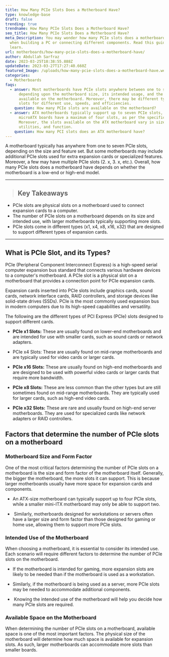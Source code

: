 ```yaml
---
title: How Many PCIe Slots Does a Motherboard Have?
type: knowledge-base
draft: false
trending: true
trendname: How Many PCIe Slots Does a Motherboard Have?
seo_title: How Many PCIe Slots Does a Motherboard Have?
meta_Description: You may wonder how many PCIe slots does a motherboard have
  when building a PC or connecting different components. Read this guide to
  learn. 
url: motherboards/how-many-pcie-slots-does-a-motherboard-have/
author: Abdullah Sarfraz
date: 2023-03-25T18:38:55.888Z
updateDate: 2023-03-27T17:27:40.660Z
featured_Image: /uploads/how-many-pcie-slots-does-a-motherboard-have.webp
categories:
  - Motherboards
faqs:
  - answer: Most motherboards have PCIe slots anywhere between one to seven
      depending upon the motherboard size, its intended usage, and the space
      available on the motherboard. Moreover, there may be different types of
      slots for different use, speeds, and efficiencies.
    question: How many PCIe slots are available on the motherboard?
  - answer: ATX motherboards typically support up to seven PCIe slots, while
      microATX boards have a maximum of four slots, as per the specification.
      Moreover, the slots available on the ATX motherboard vary in size,
      utilities, and function.
    question: How many PCI slots does an ATX motherboard have?
---
```

A motherboard typically has anywhere from one to seven PCIe slots, depending on the size and feature set. But some motherboards may include additional PCIe slots used for extra expansion cards or specialized features. Moreover, a few may have multiple PCIe slots (2. x, 3. x, etc.). Overall, how many PCIe slots does a motherboard have depends on whether the motherboard is a low-end or high-end model.

- - -

> ## Key Takeaways

* PCIe slots are physical slots on a motherboard used to connect expansion cards to a computer.
* The number of PCIe slots on a motherboard depends on its size and intended use, with larger motherboards typically supporting more slots.
* PCIe slots come in different types (x1, x4, x8, x16, x32) that are designed to support different types of expansion cards.

- - -

## What is PCIe Slot, and its Types?

PCIe (Peripheral Component Interconnect Express) is a high-speed serial computer expansion bus standard that connects various hardware devices to a computer's motherboard. A PCIe slot is a physical slot on a motherboard that provides a connection point for PCIe expansion cards.

Expansion cards inserted into PCIe slots include graphics cards, sound cards, network interface cards, RAID controllers, and storage devices like solid-state drives (SSDs). PCIe is the most commonly used expansion bus in modern computers due to its high-speed capabilities and versatility.

The following are the different types of PCI Express (PCIe) slots designed to support different cards.

* **PCIe x1 Slots:** These are usually found on lower-end motherboards and are intended for use with smaller cards, such as sound cards or network adapters.


* PCIe x4 Slots: These are usually found on mid-range motherboards and are typically used for video cards or larger cards.


* **PCIe x16 Slots:** These are usually found on high-end motherboards and are designed to be used with powerful video cards or larger cards that require more bandwidth.


* **PCIe x8 Slots:** These are less common than the other types but are still sometimes found on mid-range motherboards. They are typically used for larger cards, such as high-end video cards.


* **PCIe x32 Slots:** These are rare and usually found on high-end server motherboards. They are used for specialized cards like network adapters or RAID controllers.

## Factors that determine the number of PCIe slots on a motherboard

### Motherboard Size and Form Factor

One of the most critical factors determining the number of PCIe slots on a motherboard is the size and form factor of the motherboard itself. Generally, the bigger the motherboard, the more slots it can support. This is because larger motherboards usually have more space for expansion cards and components.

* An ATX-size motherboard can typically support up to four PCIe slots, while a smaller mini-ITX motherboard may only be able to support two.


*  Similarly, motherboards designed for workstations or servers often have a larger size and form factor than those designed for gaming or home use, allowing them to support more PCIe slots. 

### Intended Use of the Motherboard

When choosing a motherboard, it is essential to consider its intended use. Each scenario will require different factors to determine the number of PCIe slots on the motherboard.

* If the motherboard is intended for gaming, more expansion slots are likely to be needed than if the motherboard is used as a workstation.


* Similarly, if the motherboard is being used as a server, more PCIe slots may be needed to accommodate additional components.


*  Knowing the intended use of the motherboard will help you decide how many PCIe slots are required.

### Available Space on the Motherboard

When determining the number of PCIe slots on a motherboard, available space is one of the most important factors. The physical size of the motherboard will determine how much space is available for expansion slots. As such, larger motherboards can accommodate more slots than smaller boards.